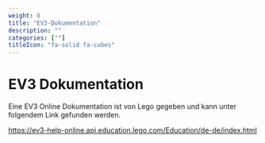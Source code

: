 ```yaml
---
weight: 0
title: "EV3-Dokumentation"
description: ""
categories: [""]
titleIcon: "fa-solid fa-cubes"
---
```


# EV3 Dokumentation

Eine EV3 Online Dokumentation ist von Lego gegeben und kann unter folgendem Link gefunden werden.

https://ev3-help-online.api.education.lego.com/Education/de-de/index.html